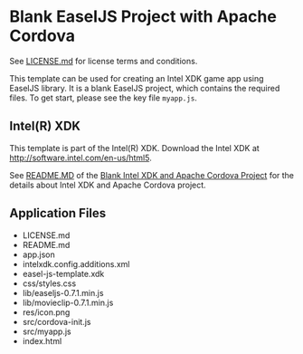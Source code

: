 # Blank EaselJS Project with Apache Cordova

See [LICENSE.md]() for license terms and conditions.

This template can be used for creating an Intel XDK game app using EaselJS library. It is a blank EaselJS project, which contains the required files. To get start, please see the key file `myapp.js`.

Intel(R) XDK
-------------------------------------------
This template is part of the Intel(R) XDK. 
Download the Intel XDK at http://software.intel.com/en-us/html5.

See [README.MD](https://github.com/gomobile/template-a-blank-cordova/blob/master/README.md) of the [Blank Intel XDK and Apache Cordova Project](https://github.com/gomobile/template-a-blank-cordova/blob/master/README.md) for the details about Intel XDK and Apache Cordova project.

Application Files
-----------------
* LICENSE.md
* README.md
* app.json
* intelxdk.config.additions.xml
* easel-js-template.xdk
* css/styles.css
* lib/easeljs-0.7.1.min.js
* lib/movieclip-0.7.1.min.js
* res/icon.png
* src/cordova-init.js
* src/myapp.js
* index.html